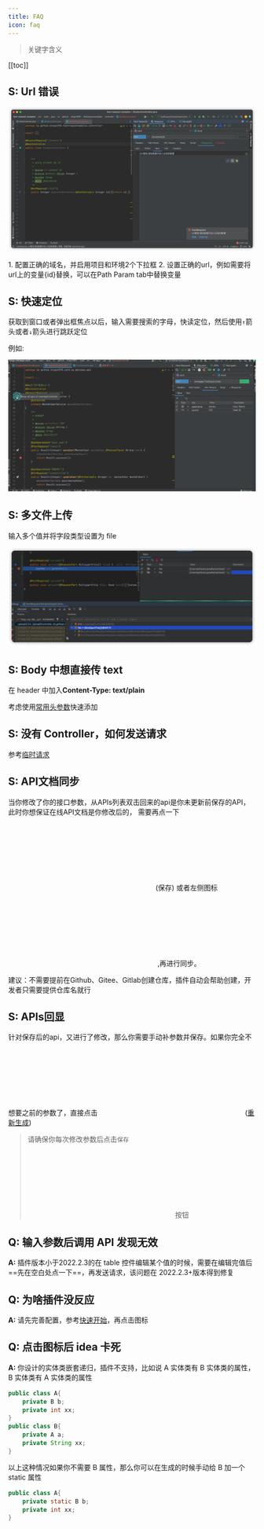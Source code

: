 ```yaml
---
title: FAQ
icon: faq
---
```


> 关键字含义
> <Badge text="S: 技巧" color="#087CFA" /> <Badge text="Q: 问题" color="#FE2857" /> <Badge text="A: 答案" color="#21D789" />

[[toc]]

## S: Url 错误

![urlError](/img/skill/urlError.png)

<Badge text="解决办法" type="tip" />
1. 配置正确的域名，并启用项目和环境2个下拉框
2. 设置正确的url，例如需要将url上的变量{id}替换，可以在Path Param tab中替换变量

## S: 快速定位

获取到窗口或者弹出框焦点以后，输入需要搜索的字母，快读定位，然后使用`↑`箭头或者`↓`箭头进行跳跃定位

例如:

![apiDocExample](/img/apiPreview.gif)

## S: 多文件上传

输入多个值并将字段类型设置为 file

![multiFileUpload](/img/skill/multiFileUpload.png)

## S: Body 中想直接传 text

在 header 中加入**Content-Type: text/plain**

考虑使用[常用头参数](./features/commonHeader.md)快速添加

## S: 没有 Controller，如何发送请求

参考[临时请求](./features/tempRequest.md)

## S: API文档同步

当你修改了你的接口参数，从APIs列表双击回来的api是你未更新前保存的API，此时你想保证在线API文档是你修改后的，
需要再点一下 <svg class="icon svg-icon" aria-hidden="true"><use xlink:href="#icon-saveNew"></use></svg>(保存) 或者左侧图标 <svg class="icon svg-icon" aria-hidden="true"><use xlink:href="#icon-restfulFastRequest"></use></svg> ,再进行同步。

建议：不需要提前在Github、Gitee、Gitlab创建仓库，插件自动会帮助创建，开发者只需要提供仓库名就行

## S: APIs回显

针对保存后的api，又进行了修改，那么你需要手动补参数并保存。如果你完全不想要之前的参数了，直接点击<svg class="icon svg-icon" aria-hidden="true"><use xlink:href="#icon-regenerate"></use></svg>([重新生成](/guide/features/regenerate.md))

> 请确保你每次修改参数后点击`保存`<svg class="icon svg-icon" aria-hidden="true"><use xlink:href="#icon-saveNew"></use></svg>按钮

## Q: 输入参数后调用 API 发现无效

**A:** 插件版本小于2022.2.3的在 table 控件编辑某个值的时候，需要在编辑完值后==先在空白处点一下==，再发送请求，该问题在 2022.2.3+版本得到修复

## Q: 为啥插件没反应

**A:** 请先完善配置，参考[快速开始](/guide/getstarted/start.md)，再点击图标

## Q: 点击图标后 idea 卡死

**A:** 你设计的实体类嵌套递归，插件不支持，比如说 A 实体类有 B 实体类的属性，B 实体类有 A 实体类的属性

```java
public class A{
    private B b;
    private int xx;
}
public class B{
    private A a;
    private String xx;
}
```

以上这种情况如果你不需要 B 属性，那么你可以在生成的时候手动给 B 加一个 static 属性

```java
public class A{
    private static B b;
    private int xx;
}
```
